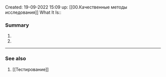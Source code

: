 Created: 19-09-2022 15:09
up: [[00.Качественные методы исследования]] 
What It Is::

### Summary
1. 
2. 
__________
### See also
1. [[Тестирование]] 